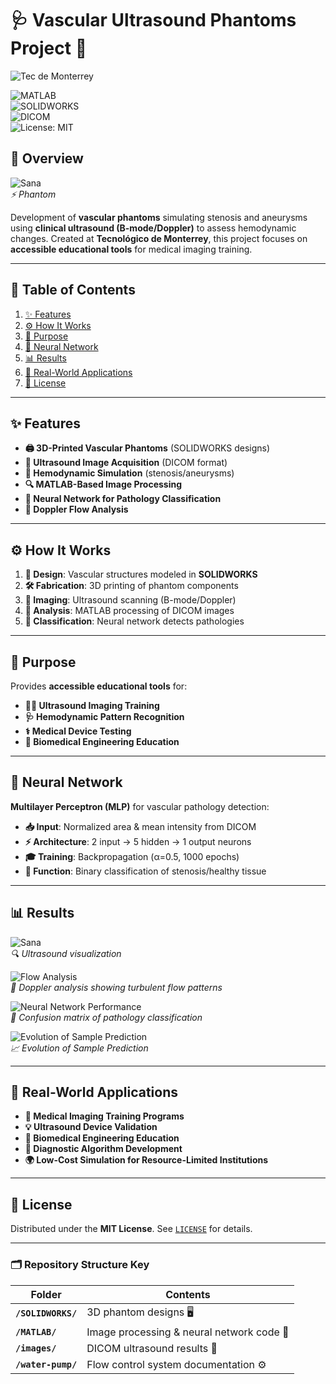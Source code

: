 # 🩺 Vascular Ultrasound Phantoms Project 🏥  

![Tec de Monterrey](https://img.shields.io/badge/Tecnológico_de_Monterrey-Research_Project-blue.svg)

![MATLAB](https://img.shields.io/badge/MATLAB-Image_Processing-blue.svg)  
![SOLIDWORKS](https://img.shields.io/badge/SOLIDWORKS-3D_Design-red.svg)  
![DICOM](https://img.shields.io/badge/DICOM-Medical_Imaging-green.svg)  
![License: MIT](https://img.shields.io/badge/License-MIT-yellow.svg)  

## 📌 Overview  
![Sana](aneurysm/aneurysm.png)  
*⚡ Phantom*  

Development of **vascular phantoms** simulating stenosis and aneurysms using **clinical ultrasound (B-mode/Doppler)** to assess hemodynamic changes. Created at **Tecnológico de Monterrey**, this project focuses on **accessible educational tools** for medical imaging training.  

---

## 📑 Table of Contents  
1. [✨ Features](#-features)  
2. [⚙️ How It Works](#️-how-it-works)  
3. [🎯 Purpose](#-purpose)  
4. [🧠 Neural Network](#-neural-network)  
5. [📊 Results](#-results)  
6. [🏥 Real-World Applications](#-real-world-applications)  
7. [📜 License](#-license)  

---

## ✨ Features  
- **🖨️ 3D-Printed Vascular Phantoms** (SOLIDWORKS designs)  
- **📡 Ultrasound Image Acquisition** (DICOM format)  
- **🔄 Hemodynamic Simulation** (stenosis/aneurysms)  
- **🔍 MATLAB-Based Image Processing**  
- **🤖 Neural Network for Pathology Classification**  
- **🌊 Doppler Flow Analysis**  

---

## ⚙️ How It Works  
1. **🎨 Design**: Vascular structures modeled in **SOLIDWORKS**  
2. **🛠️ Fabrication**: 3D printing of phantom components  
3. **📸 Imaging**: Ultrasound scanning (B-mode/Doppler)  
4. **🔬 Analysis**: MATLAB processing of DICOM images  
5. **🤖 Classification**: Neural network detects pathologies  

---

## 🎯 Purpose  
Provides **accessible educational tools** for:  
- **👨‍⚕️ Ultrasound Imaging Training**  
- **🩺 Hemodynamic Pattern Recognition**  
- **⚕️ Medical Device Testing**  
- **🔬 Biomedical Engineering Education**  

---

## 🧠 Neural Network  
**Multilayer Perceptron (MLP)** for vascular pathology detection:  
- **📥 Input**: Normalized area & mean intensity from DICOM  
- **⚡ Architecture**: 2 input → 5 hidden → 1 output neurons  
- **🎓 Training**: Backpropagation (α=0.5, 1000 epochs)  
- **🔎 Function**: Binary classification of stenosis/healthy tissue  

---

## 📊 Results  
![Sana](images/stenosis/image_0019.jpg)  
*🔍 Ultrasound visualization*  

![Flow Analysis](images/stenosis/image_0026.jpg)  
*🌊 Doppler analysis showing turbulent flow patterns*  

![Neural Network Performance](images/matriz.jpg)  
*🧠 Confusion matrix of pathology classification*  

![Evolution of Sample Prediction](images/evolucion.jpg)  
*📈 Evolution of Sample Prediction*  

---

## 🏥 Real-World Applications  
- **🏫 Medical Imaging Training Programs**  
- **💡 Ultrasound Device Validation**  
- **🔧 Biomedical Engineering Education**  
- **🤖 Diagnostic Algorithm Development**  
- **🌍 Low-Cost Simulation for Resource-Limited Institutions**  

---

## 📜 License  
Distributed under the **MIT License**. See [`LICENSE`](LICENSE) for details.  

---

### 🗂️ **Repository Structure Key**  
| Folder | Contents |  
|--------|----------|  
| **`/SOLIDWORKS/`** | 3D phantom designs 🖥️ |  
| **`/MATLAB/`** | Image processing & neural network code 🤖 |  
| **`/images/`** | DICOM ultrasound results 📸 |  
| **`/water-pump/`** | Flow control system documentation ⚙️ |  
